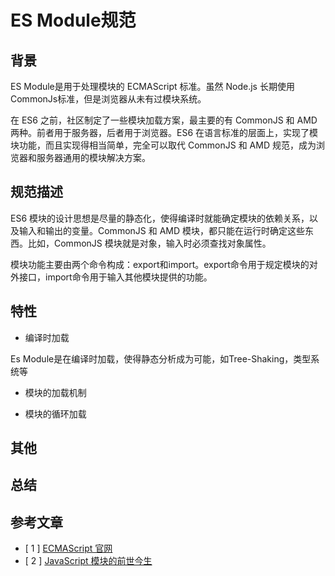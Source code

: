 # ES Module规范

## 背景

ES Module是用于处理模块的 ECMAScript 标准。虽然 Node.js 长期使用 CommonJs标准，但是浏览器从未有过模块系统。

在 ES6 之前，社区制定了一些模块加载方案，最主要的有 CommonJS 和 AMD 两种。前者用于服务器，后者用于浏览器。ES6 在语言标准的层面上，实现了模块功能，而且实现得相当简单，完全可以取代 CommonJS 和 AMD 规范，成为浏览器和服务器通用的模块解决方案。

## 规范描述

ES6 模块的设计思想是尽量的静态化，使得编译时就能确定模块的依赖关系，以及输入和输出的变量。CommonJS 和 AMD 模块，都只能在运行时确定这些东西。比如，CommonJS 模块就是对象，输入时必须查找对象属性。

模块功能主要由两个命令构成：export和import。export命令用于规定模块的对外接口，import命令用于输入其他模块提供的功能。

## 特性

-    编译时加载

Es Module是在编译时加载，使得静态分析成为可能，如Tree-Shaking，类型系统等

-   模块的加载机制

-   模块的循环加载
## 其他

## 总结
## 参考文章

- [ 1 ] [ECMAScript 官网](https://www.ecma-international.org/)
- [ 2 ] [JavaScript 模块的前世今生](https://macsalvation.net/the-history-of-js-module/)